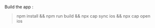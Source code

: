 Build the app : <br>
> npm install && 
> npm run build &&
> npx cap sync ios &&
> npx cap open ios 

